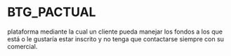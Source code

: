 # BTG_PACTUAL
plataforma mediante la cual un cliente pueda manejar los fondos a los que está o le gustaría estar inscrito y no tenga que contactarse siempre con su comercial.
